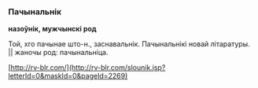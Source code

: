### Пачынальнік
**назоўнік, мужчынскі род**

Той, хго пачынае што-н., заснавальнік. Пачынальнікі новай літаратуры. || жаночы род: пачынальніца.

<a rel="author">[http://rv-blr.com/](http://rv-blr.com/slounik.jsp?letterId=0&maskId=0&pageId=2269)</a>
